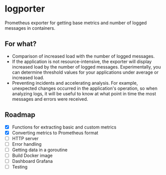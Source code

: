 # logporter

Prometheus exporter for getting base metrics and number of logged messages in containers.

## For what?

- Comparison of increased load with the number of logged messages.
- If the application is not resource-intensive, the exporter will display increased load by the number of logged messages. Experimentally, you can determine threshold values ​​for your applications under average or increased load.
- Preventing incidents and accelerating analysis. For example, unexpected changes occurred in the application's operation, so when analyzing logs, it will be useful to know at what point in time the most messages and errors were received.

## Roadmap

- [x] Functions for extracting basic and custom metrics
- [x] Converting metrics to Prometheus format
- [ ] HTTP server
- [ ] Error handling
- [ ] Getting data in a goroutine
- [ ] Build Docker image
- [ ] Dashboard Grafana
- [ ] Testing
